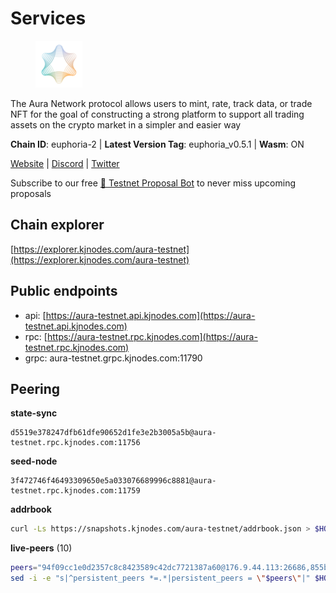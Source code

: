 # Services

<figure><img src="https://raw.githubusercontent.com/kj89/cosmos-images/main/logos/aura.png" alt=""><figcaption></figcaption></figure>

The Aura Network protocol allows users to mint, rate, track data,  or trade NFT for the goal of constructing a strong platform to  support all trading assets on the crypto market in a simpler and easier way

**Chain ID**: euphoria-2 | **Latest Version Tag**: euphoria_v0.5.1 | **Wasm**: ON

[Website](https://aura.network) | [Discord](https://discord.gg/hpvF5QcWRf) | [Twitter](https://twitter.com/AuraNetworkHQ)



Subscribe to our free [🤖 Testnet Proposal Bot](https://t.me/kjnodes_testnet_proposal_bot) to never miss upcoming proposals


## Chain explorer
[https://explorer.kjnodes.com/aura-testnet](https://explorer.kjnodes.com/aura-testnet)

## Public endpoints

* api: [https://aura-testnet.api.kjnodes.com](https://aura-testnet.api.kjnodes.com)
* rpc: [https://aura-testnet.rpc.kjnodes.com](https://aura-testnet.rpc.kjnodes.com)
* grpc: aura-testnet.grpc.kjnodes.com:11790

## Peering

**state-sync**

```text
d5519e378247dfb61dfe90652d1fe3e2b3005a5b@aura-testnet.rpc.kjnodes.com:11756
```

**seed-node**

```text
3f472746f46493309650e5a033076689996c8881@aura-testnet.rpc.kjnodes.com:11759
```

**addrbook**
```bash
curl -Ls https://snapshots.kjnodes.com/aura-testnet/addrbook.json > $HOME/.aura/config/addrbook.json
```

**live-peers** (10)
```bash
peers="94f09cc1e0d2357c8c8423589c42dc7721387a60@176.9.44.113:26686,855b0ff76f5a80ab7f322e818263835d009de052@46.4.5.45:21756,9df9e8307e3e671c9bcd1a23f0b73b45f2b8003d@65.109.88.251:35656,0770c2687cc34d59ca62270960d3ffcad6e42cf8@65.108.233.44:21656,b2394ad608075aa405cdf4ab55e36376d93f7b1d@65.108.206.118:56656,3d6b07bdb11754c8c8512525dac109d8bdee3857@65.21.53.39:7656,1e9b7325e120a3d511eec20a3199c2218343fcd3@65.108.105.99:28656,7812205773ac30f3d47200ac2391c79896c60135@54.254.220.113:26656,d74774b137ce78a61ccbe9c30ff8ec8cb969247d@89.58.59.10:26656,d5519e378247dfb61dfe90652d1fe3e2b3005a5b@65.109.68.190:11756"
sed -i -e "s|^persistent_peers *=.*|persistent_peers = \"$peers\"|" $HOME/.aura/config/config.toml
```

